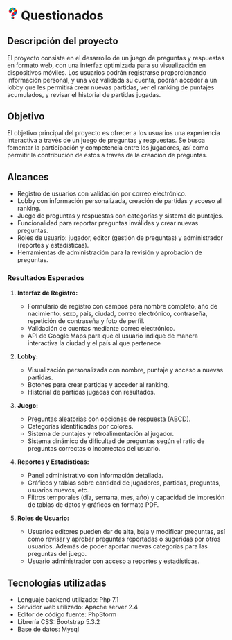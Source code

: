 # <img src="public/logo.png" alt="logo de questionados" width="25"> Questionados


## Descripción del proyecto 
El proyecto consiste en el desarrollo de un juego de preguntas y respuestas en formato web, con una interfaz optimizada para su visualización en dispositivos móviles. Los usuarios podrán registrarse proporcionando información personal, y una vez validada su cuenta, podrán acceder a un lobby que les permitirá crear nuevas partidas, ver el ranking de puntajes acumulados, y revisar el historial de partidas jugadas.

## Objetivo
El objetivo principal del proyecto es ofrecer a los usuarios una experiencia interactiva a través de un juego de preguntas y respuestas. Se busca fomentar la participación y competencia entre los jugadores, así como permitir la contribución de estos a través de la creación de preguntas.

## Alcances
- Registro de usuarios con validación por correo electrónico.
- Lobby con información personalizada, creación de partidas y acceso al ranking.
- Juego de preguntas y respuestas con categorías y sistema de puntajes.
- Funcionalidad para reportar preguntas inválidas y crear nuevas preguntas.
- Roles de usuario: jugador, editor (gestión de preguntas) y administrador (reportes y estadísticas).
- Herramientas de administración para la revisión y aprobación de preguntas.

### Resultados Esperados

1. **Interfaz de Registro:**
    - Formulario de registro con campos para nombre completo, año de nacimiento, sexo, país, ciudad, correo electrónico, contraseña, repetición de contraseña y foto de perfil.
    - Validación de cuentas mediante correo electrónico.
    - API de Google Maps para que el usuario indique de manera interactiva la ciudad y el país al que pertenece

2. **Lobby:**
    - Visualización personalizada con nombre, puntaje y acceso a nuevas partidas.
    - Botones para crear partidas y acceder al ranking.
    - Historial de partidas jugadas con resultados.

3. **Juego:**
    - Preguntas aleatorias con opciones de respuesta (ABCD).
    - Categorías identificadas por colores.
    - Sistema de puntajes y retroalimentación al jugador.
    - Sistema dinámico de dificultad de preguntas según el ratio de preguntas correctas o incorrectas del usuario.

4. **Reportes y Estadísticas:**
    - Panel administrativo con información detallada.
    - Gráficos y tablas sobre cantidad de jugadores, partidas, preguntas, usuarios nuevos, etc.
    - Filtros temporales (día, semana, mes, año) y capacidad de impresión de tablas de datos y gráficos en formato PDF.

5. **Roles de Usuario:**
    - Usuarios editores pueden dar de alta, baja y modificar preguntas, así como revisar y aprobar preguntas reportadas o sugeridas por otros usuarios. Además de poder aportar nuevas categorías para las preguntas del juego. 
    - Usuario administrador con acceso a reportes y estadísticas.

## Tecnologías utilizadas
- Lenguaje backend utilizado: Php 7.1
- Servidor web utilizado: Apache server 2.4
- Editor de código fuente: PhpStorm
- Librería CSS: Bootstrap 5.3.2
- Base de datos: Mysql